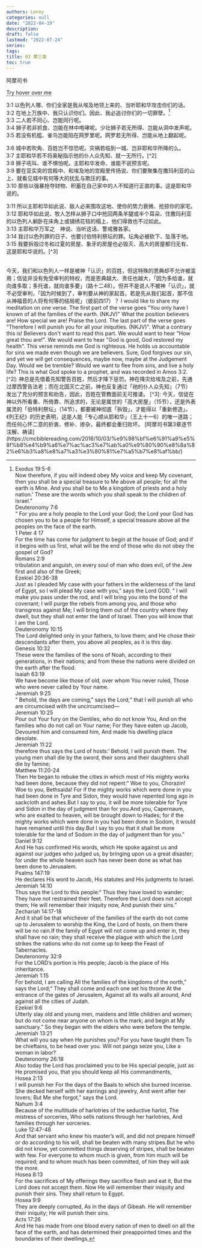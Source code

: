 ```yaml
---
authors: Lenny
categories: null
date: "2022-04-19"
description: 
draft: false
lastmod: "2022-07-24"
series:
tags: 
title: 03 摩三章
toc: true
---
```

阿摩司书

<body>
  <span class="hovertext" data-hover="Hello, this is the tooltip">
    Try hover over me
  </span>
</body>

<!--more-->

3:1 以色列人哪、你们全家是我从埃及地领上来的、当听耶和华攻击你们的话。  
3:2 在地上万族中、我只认识你们。因此、我必追讨你们的一切罪孽。[^1]  
3:3 二人若不同心、岂能同行呢。  
3:4 狮子若非抓食、岂能在林中咆哮呢。少壮狮子若无所得、岂能从洞中发声呢。  
3:5 若没有机槛、雀鸟岂能陷在网罗里呢。网罗若无所得、岂能从地上翻起呢。  

3:6 城中若吹角、百姓岂不惊恐呢。灾祸若临到一城、岂非耶和华所降的么。  
3:7 主耶和华若不将奥秘指示他的仆人众先知、就一无所行。[^2]  
3:8 狮子吼叫、谁不惧怕呢。主耶和华发命、谁能不说预言呢。  
3:9 要在亚实突的宫殿中、和埃及地的宫殿里传扬说、你们要聚集在撒玛利亚的山上、就看见城中有何等大的扰乱与欺压的事。  
3:10 那些以强暴抢夺财物、积蓄在自己家中的人不知道行正直的事。这是耶和华说的。  

3:11 所以主耶和华如此说、敌人必来围攻这地、使你的势力衰微、抢掠你的家宅。  
3:12 耶和华如此说、牧人怎样从狮子口中抢回两条羊腿或半个耳朵、住撒玛利亚的以色列人躺卧在床角上或铺绣花毯的榻上、他们得救也不过如此。  
3:13 主耶和华万军之　神说、当听这话、警戒雅各家。  
3:14 我讨以色列罪的日子、也要讨伯特利祭坛的罪。坛角必被砍下、坠落于地。  
3:15 我要拆毁过冬和过夏的房屋、象牙的房屋也必毁灭、高大的房屋都归无有、这是耶和华说的。[^3]  

[^1]: Exodus 19:5-6  
Now therefore, if you will indeed obey My voice and keep My covenant, then you shall be a special treasure to Me above all people; for all the earth is Mine. And you shall be to Me a kingdom of priests and a holy nation.’ These are the words which you shall speak to the children of Israel.”  
Deuteronomy 7:6  
“ For you are a holy people to the Lord your God; the Lord your God has chosen you to be a people for Himself, a special treasure above all the peoples on the face of the earth.    
1 Peter 4 17  
For the time has come for judgment to begin at the house of God; and if it begins with us first, what will be the end of those who do not obey the gospel of God?  
Romans 2:9  
tribulation and anguish, on every soul of man who does evil, of the Jew first and also of the Greek;  
Ezekiel 20:36-38  
Just as I pleaded My case with your fathers in the wilderness of the land of Egypt, so I will plead My case with you,” says the Lord GOD. “ I will make you pass under the rod, and I will bring you into the bond of the covenant; I will purge the rebels from among you, and those who transgress against Me; I will bring them out of the country where they dwell, but they shall not enter the land of Israel. Then you will know that I am the Lord.    
Deuteronomy 10:15  
The Lord delighted only in your fathers, to love them; and He chose their descendants after them, you above all peoples, as it is this day.    
Genesis 10:32  
These were the families of the sons of Noah, according to their generations, in their nations; and from these the nations were divided on the earth after the flood.    
Isaiah 63:19  
We have become like those of old, over whom You never ruled, Those who were never called by Your name.    
Jeremiah 9:25  
“ Behold, the days are coming,” says the Lord,“ that I will punish all who are circumcised with the uncircumcised—  
Jeremiah 10:25  
Pour out Your fury on the Gentiles, who do not know You, And on the families who do not call on Your name; For they have eaten up Jacob, Devoured him and consumed him, And made his dwelling place desolate.    
Jeremiah 11:22  
therefore thus says the Lord of hosts:‘ Behold, I will punish them. The young men shall die by the sword, their sons and their daughters shall die by famine;  
Matthew 11:20-24  
Then He began to rebuke the cities in which most of His mighty works had been done, because they did not repent:“ Woe to you, Chorazin! Woe to you, Bethsaida! For if the mighty works which were done in you had been done in Tyre and Sidon, they would have repented long ago in sackcloth and ashes.But I say to you, it will be more tolerable for Tyre and Sidon in the day of judgment than for you.And you, Capernaum, who are exalted to heaven, will be brought down to Hades; for if the mighty works which were done in you had been done in Sodom, it would have remained until this day.But I say to you that it shall be more tolerable for the land of Sodom in the day of judgment than for you.”  
Daniel 9:12  
And He has confirmed His words, which He spoke against us and against our judges who judged us, by bringing upon us a great disaster; for under the whole heaven such has never been done as what has been done to Jerusalem.    
Psalms 147:19  
He declares His word to Jacob, His statutes and His judgments to Israel.    
Jeremiah 14:10  
Thus says the Lord to this people:“ Thus they have loved to wander; They have not restrained their feet. Therefore the Lord does not accept them; He will remember their iniquity now, And punish their sins.”  
Zechariah 14:17-18  
And it shall be that whichever of the families of the earth do not come up to Jerusalem to worship the King, the Lord of hosts, on them there will be no rain.If the family of Egypt will not come up and enter in, they shall have no rain; they shall receive the plague with which the Lord strikes the nations who do not come up to keep the Feast of Tabernacles.    
Deuteronomy 32:9  
For the LORD’s portion is His people; Jacob is the place of His inheritance.    
Jeremiah 1:15  
For behold, I am calling All the families of the kingdoms of the north,” says the Lord;“ They shall come and each one set his throne At the entrance of the gates of Jerusalem, Against all its walls all around, And against all the cities of Judah.    
Ezekiel 9:6  
Utterly slay old and young men, maidens and little children and women; but do not come near anyone on whom is the mark; and begin at My sanctuary.” So they began with the elders who were before the temple.    
Jeremiah 13:21  
What will you say when He punishes you? For you have taught them To be chieftains, to be head over you. Will not pangs seize you, Like a woman in labor?  
Deuteronomy 26:18  
Also today the Lord has proclaimed you to be His special people, just as He promised you, that you should keep all His commandments,    
Hosea 2:13  
I will punish her For the days of the Baals to which she burned incense. She decked herself with her earrings and jewelry, And went after her lovers; But Me she forgot,” says the Lord.    
Nahum 3:4  
Because of the multitude of harlotries of the seductive harlot, The mistress of sorceries, Who sells nations through her harlotries, And families through her sorceries.    
Luke 12:47-48  
And that servant who knew his master’s will, and did not prepare himself or do according to his will, shall be beaten with many stripes.But he who did not know, yet committed things deserving of stripes, shall be beaten with few. For everyone to whom much is given, from him much will be required; and to whom much has been committed, of him they will ask the more.    
Hosea 8:13  
For the sacrifices of My offerings they sacrifice flesh and eat it, But the Lord does not accept them. Now He will remember their iniquity and punish their sins. They shall return to Egypt.    
Hosea 9:9  
They are deeply corrupted, As in the days of Gibeah. He will remember their iniquity; He will punish their sins.    
Acts 17:26  
And He has made from one blood every nation of men to dwell on all the face of the earth, and has determined their preappointed times and the boundaries of their dwellings,    
<br>      
今天，我们和以色列人一样是被神「认识」的百姓，但这特殊的恩典却不允许被滥用；信徒并没有免受审判的特权，而是恩典越大、责任也越大，「因为多给谁，就向谁多取；多托谁，就向谁多要」（路十二48）。但并不是说人不被神「认识」，就不必受审判，「因为时候到了，审判要从神的家起首。若是先从我们起首，那不信从神福音的人将有何等的结局呢」（彼前四17）？    
I would like to share my meditation on one verse.  The first part of the verse goes "You only have I known of all the families of the earth. (NKJV)"  What the position believers are! How special we are! Praise the Lord.  The last part of the verse goes "Therefore I will punish you for all your iniquities. (NKJV)".  What a contrary this is! Believers don't want to read this part.  We would want to hear "How great thou are!".  We would want to hear "God is good, God restored my health".  This verse reminds me God is righteous.  He holds us accountable for sins we made even though we are believers.  Sure, God forgives our sin, and yet we will get consequences, maybe now, maybe at the Judgement Day. Would we be tremble?  Would we want to flee from sins, and live a holy life?  This is what God spoke to a prophet, and was recorded in ‪Amos ‬3:2.  
[^2]: 神总是先借着先知警告百姓，然后才降下惩罚。神在降灾给埃及之前，先通过摩西警告法老；而在北国灭亡之前，神也反复通过「祂的仆人众先知」（7节）发出了充分的预言和劝告，因此，百姓在管教面前无可推诿。  
[^3]: 今天，信徒在神以外所看重、所倚靠、所追求的，无论是属世的「高大房屋」（15节），还是外表属灵的「伯特利祭坛」（14节），都要被神彻底「拆毁」，才能得以「重新修造」。《列王纪》的历史表明，这是人能「专心顺从耶和华」（王上十一6）的唯一道路；而任何心怀二意的折衷、修补、掺杂，最终都会重归败坏。  
[阿摩司书第3章逐节注解、祷读](https://cmcbiblereading.com/2016/10/03/%e9%98%bf%e6%91%a9%e5%8f%b8%e4%b9%a6%e7%ac%ac3%e7%ab%a0%e9%80%90%e8%8a%82%e6%b3%a8%e8%a7%a3%e3%80%81%e7%a5%b7%e8%af%bb/)

<style type="text/css">
.hovertext {
  position: relative;
  border-bottom: 1px dotted black;
}

.hovertext:before {
  content: attr(data-hover);
  visibility: hidden;
  opacity: 0;
  width: 140px;
  background-color: black;
  color: #fff;
  text-align: center;
  border-radius: 5px;
  padding: 5px 0;
  transition: opacity 1s ease-in-out;

  position: absolute;
  z-index: 1;
  left: 0;
  top: 110%;
}

.hovertext:hover:before {
  opacity: 1;
  visibility: visible;
}
</style>
